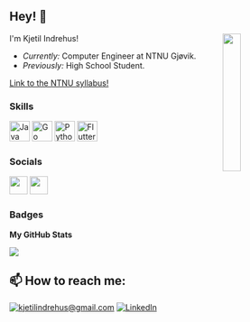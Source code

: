 <h2>Hey! 👋</h2>

<img style="width: 25%;height: 25%;" align="right" src="https://user-images.githubusercontent.com/66110094/154349210-f61797aa-4dd2-4544-9e0f-af8c62a3a8aa.jpg" data-canonical-src="https://gyazo.com/eb5c5741b6a9a16c692170a41a49c858.png" />

I'm Kjetil Indrehus! 
- <i>Currently:</i> Computer Engineer at NTNU Gjøvik. 
- <i>Previously:</i> High School Student.



[Link to the NTNU syllabus!](https://www.ntnu.no/studier/bidata/cybersikkerhet)

### Skills

<p align="left">
<a href="https://www.oracle.com/java/" target="_blank" rel="noreferrer"><img src="https://raw.githubusercontent.com/danielcranney/readme-generator/main/public/icons/skills/java-colored.svg" width="36" height="36" alt="Java" /></a>
<a href="https://go.dev/doc/" target="_blank" rel="noreferrer"><img src="https://raw.githubusercontent.com/danielcranney/readme-generator/main/public/icons/skills/go-colored.svg" width="36" height="36" alt="Go" /></a>
<a href="https://www.python.org/" target="_blank" rel="noreferrer"><img src="https://raw.githubusercontent.com/danielcranney/readme-generator/main/public/icons/skills/python-colored.svg" width="36" height="36" alt="Python" /></a>
<a href="https://flutter.dev/" target="_blank" rel="noreferrer"><img src="https://raw.githubusercontent.com/danielcranney/readme-generator/main/public/icons/skills/flutter-colored.svg" width="36" height="36" alt="Flutter" /></a>
</p>

### Socials

<a href="https://www.linkedin.com/in/kjetil-indrehus-a143b021b/" target="_blank" rel="noreferrer"><img src="https://raw.githubusercontent.com/danielcranney/readme-generator/main/public/icons/socials/linkedin.svg" width="32" height="32" /></a> <a href="https://www.stackoverflow.com/users/indrehus" target="_blank" rel="noreferrer"><img src="https://raw.githubusercontent.com/danielcranney/readme-generator/main/public/icons/socials/stackoverflow.svg" width="32" height="32" /></a></p>

### Badges

<b>My GitHub Stats</b>

<a href="http://www.github.com/KjetilIN"><img src="https://github-readme-streak-stats.herokuapp.com/?user=KjetilIN&stroke=ffffff&background=1c1917&ring=0891b2&fire=0891b2&currStreakNum=ffffff&currStreakLabel=0891b2&sideNums=ffffff&sideLabels=ffffff&dates=ffffff&hide_border=true" /></a>


<h2>📫 How to reach me:</h2>

<a href="mailto:kjetilindrehus@gmail.com">![kjetilindrehus@gmail.com](https://img.shields.io/badge/Gmail-D14836?style=for-the-badge&logo=gmail&logoColor=white)</a> <a href="https://www.linkedin.com/in/kjetil-indrehus-a143b021b/">![LinkedIn](https://img.shields.io/badge/LinkedIn-0077B5?style=for-the-badge&logo=linkedin&logoColor=white)</a>


<!-- Used: https://www.profileme.dev/ --> 
